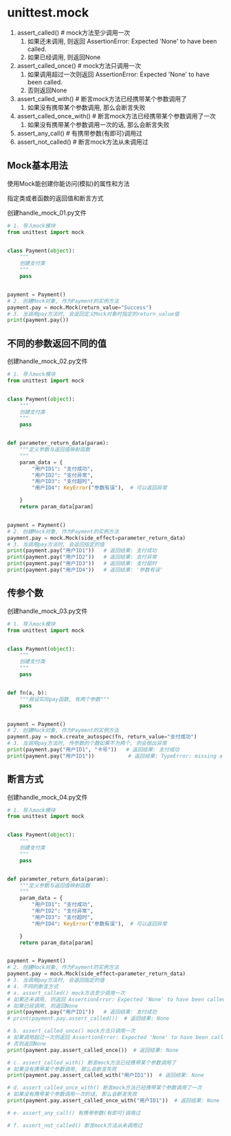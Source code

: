 # unittest.mock

1. assert_called()              # mock方法至少调用一次
   1. 如果还未调用, 则返回 AssertionError: Expected 'None' to have been called.
   2. 如果已经调用, 则返回None
2. assert_called_once()         # mock方法只调用一次
   1. 如果调用超过一次则返回 AssertionError: Expected 'None' to have been called.
   2. 否则返回None
3. assert_called_with()         # 断言mock方法已经携带某个参数调用了
   1. 如果没有携带某个参数调用, 那么会断言失败
4. assert_called_once_with()    # 断言mock方法已经携带某个参数调用了一次
   1. 如果没有携带某个参数调用一次的话, 那么会断言失败
5. assert_any_call()            # 有携带参数(有即可)调用过
6. assert_not_called()          # 断言mock方法从未调用过


## Mock基本用法
使用Mock能创建你能访问(模拟)的属性和方法

指定类或者函数的返回值和断言方式

创建handle_mock_01.py文件
```py
# 1. 导入mock模块
from unittest import mock


class Payment(object):
    """
    创建支付类
    """
    pass


payment = Payment()
# 2. 创建Mock对象, 作为Payment的实例方法
payment.pay = mock.Mock(return_value="Success")
# 3. 当调用pay方法时, 会返回定义Mock对象时指定的return_value值
print(payment.pay())
```


## 不同的参数返回不同的值


创建handle_mock_02.py文件
```py
# 1. 导入mock模块
from unittest import mock


class Payment(object):
    """
    创建支付类
    """
    pass


def parameter_return_data(param):
    """定义参数与返回值映射函数
    """
    param_data = {
        "用户ID1": "支付成功",
        "用户ID2": "支付异常",
        "用户ID3": "支付超时",
        "用户ID4": KeyError("参数有误"),  # 可以返回异常

    }
    return param_data[param]


payment = Payment()
# 2. 创建Mock对象, 作为Payment的实例方法
payment.pay = mock.Mock(side_effect=parameter_return_data)
# 3. 当调用pay方法时, 会返回指定的值
print(payment.pay("用户ID1"))   # 返回结果: 支付成功
print(payment.pay("用户ID2"))   # 返回结果: 支付异常
print(payment.pay("用户ID3"))   # 返回结果: 支付超时
print(payment.pay("用户ID4"))   # 返回结果: '参数有误'
```



## 传参个数
创建handle_mock_03.py文件
```py
# 1. 导入mock模块
from unittest import mock


class Payment(object):
    """
    创建支付类
    """
    pass


def fn(a, b):
    """假设实际pay函数, 有两个参数"""
    pass


payment = Payment()
# 2. 创建Mock对象, 作为Payment的实例方法
payment.pay = mock.create_autospec(fn, return_value="支付成功")
# 3. 当调用pay方法时, 传参数的个数如果不为两个, 则会抛出异常
print(payment.pay("用户ID1", "卡号"))   # 返回结果: 支付成功
print(payment.pay("用户ID1"))           # 返回结果: TypeError: missing a required argument: 'b'
```



## 断言方式
创建handle_mock_04.py文件

```py
# 1. 导入mock模块
from unittest import mock


class Payment(object):
    """
    创建支付类
    """
    pass


def parameter_return_data(param):
    """定义参数与返回值映射函数
    """
    param_data = {
        "用户ID1": "支付成功",
        "用户ID2": "支付异常",
        "用户ID3": "支付超时",
        "用户ID4": KeyError("参数有误"),  # 可以返回异常

    }
    return param_data[param]


payment = Payment()
# 2. 创建Mock对象, 作为Payment的实例方法
payment.pay = mock.Mock(side_effect=parameter_return_data)
# 3. 当调用pay方法时, 会返回指定的值
# 4. 不同的断言方式
# a. assert_called() mock方法至少调用一次
# 如果还未调用, 则返回 AssertionError: Expected 'None' to have been called.
# 如果已经调用, 则返回None
print(payment.pay("用户ID1"))   # 返回结果: 支付成功
# print(payment.pay.assert_called())  # 返回结果: None

# b. assert_called_once() mock方法只调用一次
# 如果调用超过一次则返回 AssertionError: Expected 'None' to have been called.
# 否则返回None
print(payment.pay.assert_called_once())  # 返回结果: None

# c. assert_called_with() 断言mock方法已经携带某个参数调用了
# 如果没有携带某个参数调用, 那么会断言失败
print(payment.pay.assert_called_with("用户ID1"))  # 返回结果: None

# d. assert_called_once_with() 断言mock方法已经携带某个参数调用了一次
# 如果没有携带某个参数调用一次的话, 那么会断言失败
print(payment.pay.assert_called_once_with("用户ID1"))  # 返回结果: None

# e. assert_any_call() 有携带参数(有即可)调用过

# f. assert_not_called() 断言mock方法从未调用过
```


